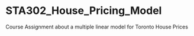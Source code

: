 # STA302_House_Pricing_Model
Course Assignment about a multiple linear model for Toronto House Prices

